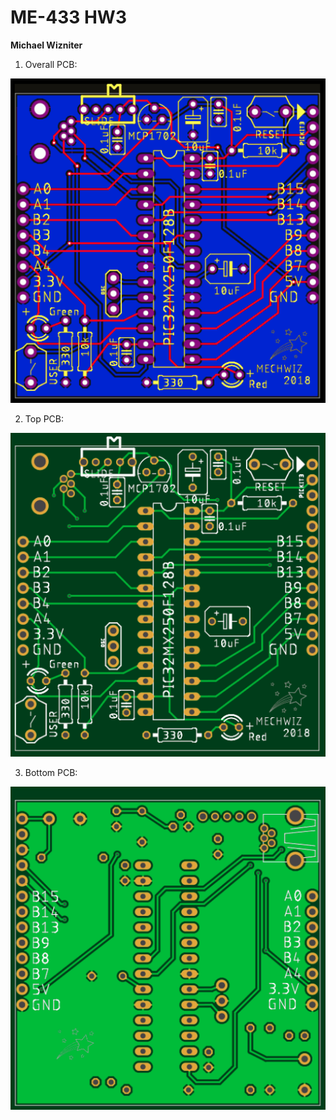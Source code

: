 # ME-433 HW3
**Michael Wizniter**

1. Overall PCB:

![overall.png](imgs/overall.png)

2. Top PCB:

![top.png](imgs/top.png)

3. Bottom PCB:

![bottom.png](imgs/bottom.png)
